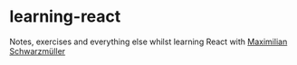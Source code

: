 # learning-react

Notes, exercises and everything else whilst learning React with [Maximilian Schwarzmüller](https://www.udemy.com/course/react-the-complete-guide-incl-redux/)